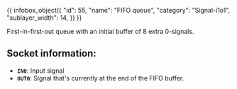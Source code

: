 {{ infobox_object({
	"id": 55,
	"name": "FIFO queue",
	"category": "Signal-i1o1",
	"sublayer_width": 14,
}) }}

First-in-first-out queue with an initial buffer of 8 extra 0-signals.

## Socket information:
- **`IN0`**: Input signal
- **`OUT0`**: Signal that's currently at the end of the FIFO buffer.